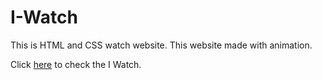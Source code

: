 # I-Watch
This is HTML and CSS watch website. This website made with animation. 

Click [here](https://nandpatel1292.github.io/I-Watch/) to check the I Watch. 
